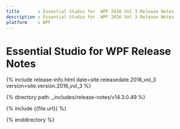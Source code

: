 ```yaml
---
title       : Essential Studio for  WPF 2016 Vol 3 Release Notes
description : Essential Studio for  WPF 2016 Vol 3 Release Notes
platform    : WPF
---
```


# Essential Studio for  WPF Release Notes 

{% include release-info.html date=site.releasedate.2016_vol_3 version=site.version.2016_vol_3 %} 

{% directory path: _includes/release-notes/v14.3.0.49 %}

{% include {{file.url}} %}

{% enddirectory %}
